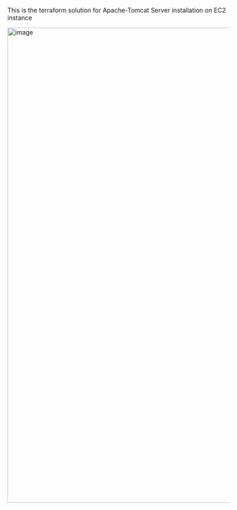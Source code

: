 This is the terraform solution for Apache-Tomcat Server installation on EC2 instance

<img width="1075" alt="image" src="https://user-images.githubusercontent.com/85907228/142509549-4f7ece9a-29c1-421c-8c31-4d29ccb83adb.png">
